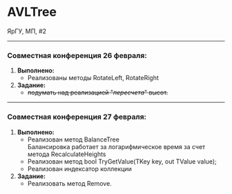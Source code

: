 # AVLTree
ЯрГУ, МП, #2

---
### Совместная конференция 26 февраля:
1. **Выполнено:** 
	  * Реализованы методы RotateLeft, RotateRight
2. **Задание:** 
	  * ~~подумать над реализацией "_пересчета_" высот.~~  
---
### Совместная конференция 27 февраля:
1. **Выполнено:**
	* Реализован метод BalanceTree  
	  Балансировка работает за логарифмическое время за счет метода RecalculateHeights
	* Реализован метод bool TryGetValue(TKey key, out TValue value);  
	* Реализован индексатор коллекции  
1. **Задание:**  
	* Реализовать метод Remove.
	  
